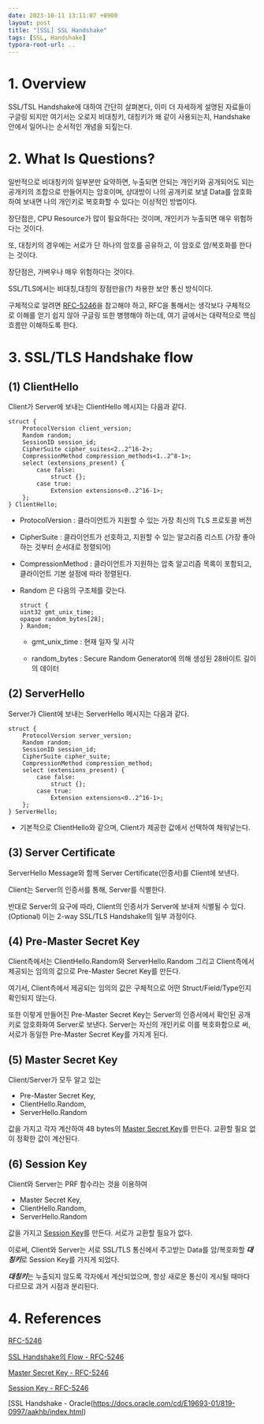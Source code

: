 ```yaml
---
date: 2023-10-11 13:11:07 +0900
layout: post
title: "[SSL] SSL Handshake"
tags: [SSL, Handshake]
typora-root-url: ..
---
```


# 1. Overview

SSL/TSL Handshake에 대하여 간단히 살펴본다, 이미 더 자세하게 설명된 자료들이 구글링 되지만 여기서는 오로지 비대칭키, 대칭키가 왜 같이 사용되는지, Handshake 안에서 일어나는 순서적인 개념을 되짚는다.





# 2. What Is Questions?

일반적으로 비대칭키의 일부분만 요약하면, 누출되면 안되는 개인키와 공개되어도 되는 공개키의 조합으로 만들어지는 암호이며, 상대방이 나의 공개키로 보낼 Data를 암호화하여 보내면 나의 개인키로 복호화할 수 있다는 이상적인 방법이다.

장단점은, CPU Resource가 많이 필요하다는 것이며, 개인키가 누출되면 매우 위험하다는 것이다.

또, 대칭키의 경우에는 서로가 단 하나의 암호를 공유하고, 이 암호로 암/복호화를 한다는 것이다.

장단점은, 가벼우나 매우 위험하다는 것이다.

SSL/TLS에서는 비대칭,대칭의 장점만을(?) 차용한 보안 통신 방식이다.

구체적으로 알려면 [RFC-5246](https://datatracker.ietf.org/doc/html/rfc5246)을 참고해야 하고, RFC을 통해서는 생각보다 구체적으로 이해를 얻기 쉽지 않아 구글링 또한 병행해야 하는데, 여기 글에서는 대략적으로 핵심 흐름만 이해하도록 한다.





# 3. SSL/TLS Handshake flow

## (1) ClientHello

Client가 Server에 보내는 ClientHello 메시지는 다음과 같다.

```
struct {
    ProtocolVersion client_version;
    Random random;
    SessionID session_id;
    CipherSuite cipher_suites<2..2^16-2>;
    CompressionMethod compression_methods<1..2^8-1>;
    select (extensions_present) {
        case false:
            struct {};
        case true:
            Extension extensions<0..2^16-1>;
    };
} ClientHello;
```



 - ProtocolVersion : 클라이언트가 지원할 수 있는 가장 최신의 TLS 프로토콜 버전
 - CipherSuite : 클라이언트가 선호하고, 지원할 수 있는 알고리즘 리스트 (가장 좋아하는 것부터 순서대로 정렬되어)
 - CompressionMethod : 클라이언트가 지원하는 압축 알고리즘 목록이 포함되고, 클라이언트 기본 설정에 따라 정렬된다.
 - Random 은 다음의 구조체를 갖는다.

    ```
    struct {
    uint32 gmt_unix_time;
    opaque random_bytes[28];
    } Random;
    ```


      - gmt_unix_time : 현재 일자 및 시각


      - random_bytes : Secure Random Generator에 의해 생성된 28바이트 길이의 데이터






## (2) ServerHello

Server가 Client에 보내는 ServerHello 메시지는 다음과 같다.

```
struct {
    ProtocolVersion server_version;
    Random random;
    SessionID session_id;
    CipherSuite cipher_suite;
    CompressionMethod compression_method;
    select (extensions_present) {
        case false:
            struct {};
        case true:
            Extension extensions<0..2^16-1>;
    };
} ServerHello;
```



 - 기본적으로 ClientHello와 같으며, Client가 제공한 값에서 선택하여 채워넣는다.





## (3) Server Certificate

ServerHello Message와 함께 Server Certificate(인증서)를 Client에 보낸다.

Client는 Server의 인증서를 통해, Server를 식별한다.

반대로 Server의 요구에 따라, Client의 인증서가 Server에 보내져 식별될 수 있다. (Optional)
이는 2-way SSL/TLS Handshake의 일부 과정이다.





## (4) Pre-Master Secret Key

Client측에서는 ClientHello.Random와 ServerHello.Random 그리고 Client측에서 제공되는 임의의 값으로 Pre-Master Secret Key를 만든다.

여기서, Client측에서 제공되는 임의의 값은 구체적으로 어떤 Struct/Field/Type인지 확인되지 않는다.

또한 이렇게 만들어진 Pre-Master Secret Key는 Server의 인증서에서 확인된 공개키로 암호화화여 Server로 보낸다.
Server는 자신의 개인키로 이를 복호화함으로 써, 서로가 동일한 Pre-Master Secret Key를 가지게 된다.





## (5) Master Secret Key

Client/Server가 모두 알고 있는
 - Pre-Master Secret Key,
 - ClientHello.Random,
 - ServerHello.Random

값을 가지고 각자 계산하여 48 bytes의 [Master Secret Key](https://datatracker.ietf.org/doc/html/rfc5246#section-8.1)를 만든다.
교환할 필요 없이 정확한 값이 계산된다.





## (6) Session Key

Client와 Server는 PRF 함수라는 것을 이용하여
 - Master Secret Key,
 - ClientHello.Random,
 - ServerHello.Random

값을 가지고 [Session Key](https://datatracker.ietf.org/doc/html/rfc5246#section-6.3)를 만든다.
서로가 교환할 필요가 없다.



이로써, Client와 Server는 서로 SSL/TLS 통신에서 주고받는 Data를 암/복호화할 ***대칭키***로 Session Key를 가지게 되었다.

***대칭키***는 누출되지 않도록 각자에서 계산되었으며, 항상 새로운 통신이 게시될 때마다 다르므로 과거 시점과 분리된다.





# 4. References

[RFC-5246](https://datatracker.ietf.org/doc/html/rfc5246)

[SSL Handshake의 Flow - RFC-5246](https://datatracker.ietf.org/doc/html/rfc5246#section-7.4.1)

[Master Secret Key - RFC-5246](https://datatracker.ietf.org/doc/html/rfc5246#section-8.1)

[Session Key - RFC-5246](https://datatracker.ietf.org/doc/html/rfc5246#section-6.3)

[SSL Handshake - Oracle(https://docs.oracle.com/cd/E19693-01/819-0997/aakhb/index.html)
